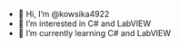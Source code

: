 - 👋 Hi, I’m @kowsika4922
- 👀 I’m interested in C# and LabVIEW
- 🌱 I’m currently learning C# and LabVIEW
<!---
kowsika4922/kowsika4922 is a ✨ special ✨ repository because its `README.md` (this file) appears on your GitHub profile.
You can click the Preview link to take a look at your changes.
--->
